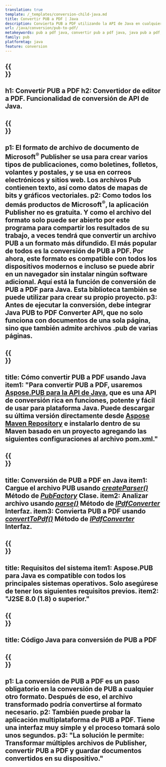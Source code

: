```yaml
---
translation: true
template: /_templates/conversion-child-java.md
title: Convertir PUB a PDF | Java
description: Convierta PUB a PDF utilizando la API de Java en cualquier plataforma. Funcionalidad de conversión de editores que es fácil de integrar en su propia solución.
url: /java/conversion/pub-to-pdf/
metakeywords: pub a pdf java, convertir pub a pdf java, java pub a pdf, editor a pdf java
family: pub
platformtag: java
feature: conversion
---
```


{{<section banner>}}
---
h1: Convertir PUB a PDF
h2: Convertidor de editor a PDF. Funcionalidad de conversión de API de Java.
---

{{<section overview>}}
---
p1: El formato de archivo de documento de Microsoft<sup>®</sup> Publisher se usa para crear varios tipos de publicaciones, como boletines, folletos, volantes y postales, y se usa en correos electrónicos y sitios web. Los archivos Pub contienen texto, así como datos de mapas de bits y gráficos vectoriales.
p2: Como todos los demás productos de Microsoft<sup>®</sup>, la aplicación Publisher no es gratuita. Y como el archivo del formato solo puede ser abierto por este programa para compartir los resultados de su trabajo, a veces tendrá que convertir un archivo PUB a un formato más difundido. El más popular de todos es la conversión de PUB a PDF. Por ahora, este formato es compatible con todos los dispositivos modernos e incluso se puede abrir en un navegador sin instalar ningún software adicional. Aquí está la función de conversión de PUB a PDF para Java. Esta biblioteca también se puede utilizar para crear su propio proyecto.
p3: Antes de ejecutar la conversión, debe integrar Java PUB to PDF Converter API, que no solo funciona con documentos de una sola página, sino que también admite archivos .pub de varias páginas.
---

{{<section widget>}}
---
title: Cómo convertir PUB a PDF usando Java
item1: "Para convertir PUB a PDF, usaremos [Aspose.PUB para la API de Java](https://products.aspose.com/pub/java/), que es una API de conversión rica en funciones, potente y fácil de usar para plataforma Java. Puede descargar su última versión directamente desde [Aspose Maven Repository](https://repository.aspose.com/pub/) e instalarlo dentro de su Maven basado en un proyecto agregando las siguientes configuraciones al archivo pom.xml."
---

{{<section feature1>}}
---
title: Conversión de PUB a PDF en Java
item1: Cargue el archivo PUB usando [*createParser()*](https://reference.aspose.com/pub/java/com.aspose.pub/PubFactory#createParser-java.lang.String-) Método de [*PubFactory*](https://reference.aspose.com/pub/java/com.aspose.pub/PubFactory) Clase.
item2: Analizar archivo usando [*parse()*](https://reference.aspose.com/pub/java/com.aspose.pub/IPubParser#parse--) Método de [*IPdfConverter*](https://reference.aspose.com/pub/java/com.aspose.pub/IPubParser) Interfaz.
item3: Convierta PUB a PDF usando [*convertToPdf()*](https://reference.aspose.com/pub/java/com.aspose.pub/IPdfConverter#convertToPdf-com.aspose.pub.Document-java.lang.String-) Método de [*IPdfConverter*](https://reference.aspose.com/pub/java/com.aspose.pub/IPdfConverter) Interfaz.
---

{{<section feature2>}}
---
title: Requisitos del sistema
item1: Aspose.PUB para Java es compatible con todos los principales sistemas operativos. Solo asegúrese de tener los siguientes requisitos previos.
item2: "J2SE 8.0 (1.8) o superior."
---

{{<section codeexample>}}
---
title: Código Java para conversión de PUB a PDF
---

{{<section summary>}}
---
p1: La conversión de PUB a PDF es un paso obligatorio en la conversión de PUB a cualquier otro formato. Después de eso, el archivo transformado podría convertirse al formato necesario.
p2: También puede probar la aplicación multiplataforma de PUB a PDF. Tiene una interfaz muy simple y el proceso tomará solo unos segundos.
p3: "La solución le permite: Transformar múltiples archivos de Publisher, convertir PUB a PDF y guardar documentos convertidos en su dispositivo."
---